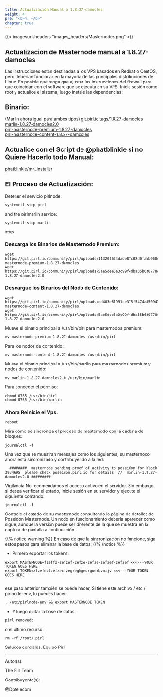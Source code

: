 ```yaml
---
title: Actualización Manual a 1.8.27-damocles
weight: 4
pre: "<b>4. </b>"
chapter: true
---
```


{{< imagesurlsheaders "images_headers/Masternodes.png" >}}

## Actualización de Masternode manual a 1.8.27-damocles

Las instrucciones están destinadas a los VPS basados en Redhat o CentOS, pero deberían funcionar en la mayoría de las principales distribuciones de Linux.
Es posible que tenga que ajustar las instrucciones del firewall para que coincidan con el software que se ejecuta en su VPS.
Inicie sesión como root y actualice el sistema, luego instale las dependencias:

## Binario:

(Marlin ahora igual para ambos tipos)
[git.pirl.io tags/1.8.27-damocles](https://git.pirl.io/community/pirl/tags/1.8.27-damocles)  
[marlin-1.8.27-damocles2.0](https://git.pirl.io/community/pirl/uploads/5ae5dee5a3c99f4dba35b630778c1fd1/marlin-1.8.27-damocles2.0)  
[pirl-masternode-premium-1.8.27-damocles](https://git.pirl.io/community/pirl/uploads/11320f624dade87c08d0fabb960cebca/pirl-masternode-premium-1.8.27-damocles)  
[pirl-masternode-content-1.8.27-damocles](https://git.pirl.io/community/pirl/uploads/cd403e61991ce375f5474a8509472572/pirl-masternode-content-1.8.27-damocles)   

## Actualice con el Script de @phatblinkie si no Quiere Hacerlo todo Manual:

[phatblinkie/mn_installer](https://github.com/phatblinkie/mn_installer)

## El Proceso de Actualización:

Detener el servicio pirlnode:

```
systemctl stop pirl

```

and  the pirlmarlin service:

```
systemctl stop marlin

```

stop

### Descarga los Binarios de Masternodo Premium:

```
wget https://git.pirl.io/community/pirl/uploads/11320f624dade87c08d0fabb960cebca/pirl-masternode-premium-1.8.27-damocles
wget https://git.pirl.io/community/pirl/uploads/5ae5dee5a3c99f4dba35b630778c1fd1/marlin-1.8.27-damocles2.0

```

### Descargue los Binarios del Nodo de Contenido:

```
wget https://git.pirl.io/community/pirl/uploads/cd403e61991ce375f5474a8509472572/pirl-masternode-content-1.8.27-damocles
wget https://git.pirl.io/community/pirl/uploads/5ae5dee5a3c99f4dba35b630778c1fd1/marlin-1.8.27-damocles2.0

```

Mueve el binario principal a /usr/bin/pirl para masternodos premium:

```
mv masternode-premium-1.8.27-damocles /usr/bin/pirl

```

Para los nodos de contenido:
```
mv masternode-content-1.8.27-damocles /usr/bin/pirl

```

Mueve el binario principal a /usr/bin/marlin  para masternodos premium y nodos de contenido:  

```
mv marlin-1.8.27-damocles2.0 /usr/bin/marlin

```

Para conceder el permiso:

```
chmod 0755 /usr/bin/pirl
chmod 0755 /usr/bin/marlin

```

### Ahora Reinicie el Vps.

```
reboot
```

Mira cómo se sincroniza el proceso de masternodo con la cadena de bloques:
```
journalctl -f

```

Una vez que se muestran mensajes como los siguientes, su masternodo ahora está sincronizado y contribuyendo a la red.

```
  ########  masternode sending proof of activity to poseidon for block  3934695  please check poseidon.pirl.io for details  //  marlin-1.8.27-damocles2.0 #########

```

Vigilancia
No recomendamos el acceso activo en el servidor. Sin embargo, si desea verificar el estado, inicie sesión en su servidor y ejecute el siguiente comando:
```
journalctl -f

```

Controle el estado de su masternode consultando la página de detalles de Poseidon Masternode. Un nodo en funcionamiento debería aparecer como sigue, aunque la versión puede ser diferente de la que se muestra en la captura de pantalla a continuación.

{{% notice warning %}}
En caso de que la sincronización no funcione, siga estos pasos para eliminar la base de datos:
{{% /notice %}}

- Primero exportar los tokens:

```
export MASTERNODE=fzeffz-zefzef-zefze-zefze-zefzef-zefzef <<<---YOUR TOKEN GOES HERE
export TOKEN=zfzefezfzefzecfzegregkgeorgoerbvnijv <<<---YOUR TOKEN GOES HERE


```

ese paso anterior también se puede hacer,
Si tiene este archivo / etc / pirlnode-env,
tu puedes hacer:  

```
. /etc/pirlnode-env && export MASTERNODE TOKEN

```

- Y luego quitar la base de datos:  

```
pirl removedb

```

o el último recurso:  

```
rm -rf /root/.pirl

```

Saludos cordiales,
Equipo Pirl.  

---
Autor(s):

The Pirl Team

Contribuyente(s):

@Dptelecom
